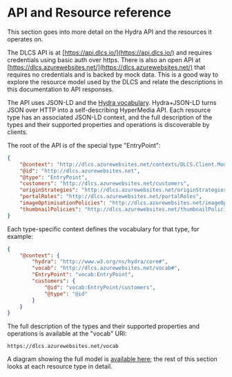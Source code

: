 # API and Resource reference

This section goes into more detail on the Hydra API and the resources it operates on.

The DLCS API is at [https://api.dlcs.io/](https://api.dlcs.io/) and requires credentials using basic auth over https. There is also an open API at [https://dlcs.azurewebsites.net/](https://dlcs.azurewebsites.net/) that requires no credentials and is backed by mock data. This is a good way to explore the resource model used by the DLCS and relate the descriptions in this documentation to API responses.

The API uses JSON-LD and the [Hydra vocabulary](http://www.hydra-cg.com/). Hydra+JSON-LD turns JSON over HTTP into a self-describing HyperMedia API. Each resource type has an associated JSON-LD context, and the full description of the types and their supported properties and operations is discoverable by clients.

The root of the API is of the special type "EntryPoint":

```json
{
    "@context": "http://dlcs.azurewebsites.net/contexts/DLCS.Client.Model.EntryPoint.jsonld",
    "@id": "http://dlcs.azurewebsites.net",
    "@type": "EntryPoint",
    "customers": "http://dlcs.azurewebsites.net/customers",
    "originStrategies": "http://dlcs.azurewebsites.net/originStrategies",
    "portalRoles": "http://dlcs.azurewebsites.net/portalRoles",
    "imageOptimisationPolicies": "http://dlcs.azurewebsites.net/imageOptimisationPolicies",
    "thumbnailPolicies": "http://dlcs.azurewebsites.net/thumbnailPolicies"
}
```

Each type-specific context defines the vocabulary for that type, for example:

```json
{
    "@context": {
        "hydra": "http://www.w3.org/ns/hydra/core#",
        "vocab": "http://dlcs.azurewebsites.net/vocab#",
        "EntryPoint": "vocab:EntryPoint",
        "customers": {
            "@id": "vocab:EntryPoint/customers",
            "@type": "@id"
        }
    }
}
```

The full description of the types and their supported properties and operations is available at the "vocab" URI:

`https://dlcs.azurewebsites.net/vocab`

A diagram showing the full model is [available here](resource_model.md); the rest of this section looks at each resource type in detail.



